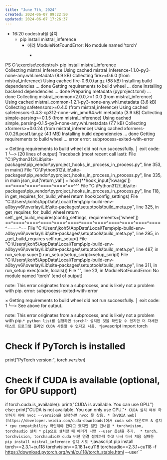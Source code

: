 ```yaml
---
title: "June 7th, 2024"
created: 2024-06-07 09:22:50
updated: 2024-06-07 17:26:37
---
```

  * 16:20 codestral을 설치
    * pip install mistral_inference
      * 에러 ModuleNotFoundError: No module named 'torch'
        * ```javascript
PS C:\exercise\codestral> pip install mistral_inference  
Collecting mistral_inference
  Using cached mistral_inference-1.1.0-py3-none-any.whl.metadata (8.9 kB)
Collecting fire>=0.6.0 (from mistral_inference)
  Using cached fire-0.6.0.tar.gz (88 kB)
  Installing build dependencies ... done
  Getting requirements to build wheel ... done
  Installing backend dependencies ... done
  Preparing metadata (pyproject.toml) ... done
Collecting mistral_common<2.0.0,>=1.0.0 (from mistral_inference)
  Using cached mistral_common-1.2.1-py3-none-any.whl.metadata (3.6 kB)
Collecting safetensors>=0.4.0 (from mistral_inference)
  Using cached safetensors-0.4.3-cp312-none-win_amd64.whl.metadata (3.9 kB)
Collecting simple-parsing>=0.1.5 (from mistral_inference)
  Using cached simple_parsing-0.1.5-py3-none-any.whl.metadata (7.7 kB)
Collecting xformers>=0.0.24 (from mistral_inference)
  Using cached xformers-0.0.26.post1.tar.gz (4.1 MB)
  Installing build dependencies ... done
  Getting requirements to build wheel ... error
  error: subprocess-exited-with-error

  × Getting requirements to build wheel did not run successfully.
  │ exit code: 1
  ╰─> [20 lines of output]
      Traceback (most recent call last):
        File "C:\Python312\Lib\site-packages\pip\_vendor\pyproject_hooks\_in_process\_in_process.py", line 353, in <module>
          main()
        File "C:\Python312\Lib\site-packages\pip\_vendor\pyproject_hooks\_in_process\_in_process.py", line 335, in main
          json_out['return_val'] = hook(**hook_input['kwargs'])
                                   ==^====^====^====^====^==^^^
        File "C:\Python312\Lib\site-packages\pip\_vendor\pyproject_hooks\_in_process\_in_process.py", line 118, in get_requires_for_build_wheel
          return hook(config_settings)
        File "C:\Users\jkoh5\AppData\Local\Temp\pip-build-env-a0byyv6i\overlay\Lib\site-packages\setuptools\build_meta.py", line 325, in get_requires_for_build_wheel          return self._get_build_requires(config_settings, requirements=['wheel'])
                 ==^====^====^====^====^====^====^====^====^====^====^====^====^==
        File "C:\Users\jkoh5\AppData\Local\Temp\pip-build-env-a0byyv6i\overlay\Lib\site-packages\setuptools\build_meta.py", line 295, in _get_build_requires
          self.run_setup()
        File "C:\Users\jkoh5\AppData\Local\Temp\pip-build-env-a0byyv6i\overlay\Lib\site-packages\setuptools\build_meta.py", line 487, in run_setup
          super().run_setup(setup_script=setup_script)
        File "C:\Users\jkoh5\AppData\Local\Temp\pip-build-env-a0byyv6i\overlay\Lib\site-packages\setuptools\build_meta.py", line 311, in run_setup
          exec(code, locals())
        File "<string>", line 23, in <module>
      ModuleNotFoundError: No module named 'torch'
      [end of output]

  note: This error originates from a subprocess, and is likely not a problem with pip.
error: subprocess-exited-with-error

× Getting requirements to build wheel did not run successfully.
│ exit code: 1
╰─> See above for output.

note: This error originates from a subprocess, and is likely not a problem with pip.```
      * python list를 실행하면 torch가 설치된 것을 확인할 수 있지만 더 자세한 테스트 프로그램 돌리면 CUDA 사용할 수 없다고 나옴.
        * ```javascript
import torch

# Check if PyTorch is installed
print("PyTorch version:", torch.*version*)

# Check if CUDA is available (optional, for GPU support)
if torch.cuda.is_available():
    print("CUDA is available. You can use GPU.")
else:
    print("CUDA is not available. You can only use CPU."```
      * CUDA 설치 여부 확인하기 위해 nvcc --version을 실행하면 nvcc 못 찾음.
      * [NVDIA web](https://developer.nvidia.com/cuda-downloads)에서 cuda sdk 다운로드 & 설치
        * cpu compatibility 확인해야 한다고 했지만 일단 건너뜀
      * torchvision, torchaudio 설치
        * pip으로 설치할 때 에러가 나면 --user 옵션을 추가. 
      * torch, torchvision, torchaudio와 cuda 버전 연결 설치까지 하고 나서 다시 처음 실패한 pip install mistral_inference 설치 시도
        * ```javascript
 pip install torch==2.3.1+cu118 torchvision==0.18.1+cu118 torchaudio==2.3.1+cu118 -f https://download.pytorch.org/whl/cu118/torch_stable.html --user```